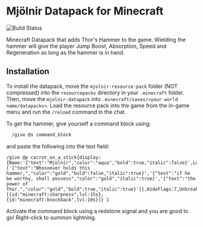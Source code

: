 # Mjölnir Datapack for Minecraft

![Build Status](https://img.shields.io/badge/version-1.19-green)

Minecraft Datapack that adds Thor's Hammer to the game. Wielding the hammer will give the player Jump Boost, Absorption, Speed and Regeneration as long as the hammer is in hand.
## Installation

To install the datapack, move the `mjolnir-resource-pack` folder (NOT compressed) into the `resourcepacks` directory in your `.minecraft` folder. Then, move the `mjolnir-datapack` into `.minecraft/saves/<your world name/datapacks>`. Load the resource pack into the game from the in-game menu and run the `/reload` command in the chat.

To get the hammer, give yourself a command block using:


```bash
  /give @s command_block
```
and paste the following into the text field:
```
/give @p carrot_on_a_stick{display:{Name:'{"text":"Mjolnir","color":"aqua","bold":true,"italic":false}',Lore:['{"text":"Whosoever holds this hammer,","color":"gold","bold":false,"italic":true}','{"text":"if he be worthy, shall possess","color":"gold","italic":true}','{"text":"the power of Thor.","color":"gold","bold":true,"italic":true}']},HideFlags:7,Unbreakable:1b,CustomModelData:123456,mjolnir:1b,Enchantments:[{id:"minecraft:sharpness",lvl:15s},{id:"minecraft:knockback",lvl:10s}]} 1
```

Activate the command block using a redstone signal and you are good to go! Right-click to summon lightning.